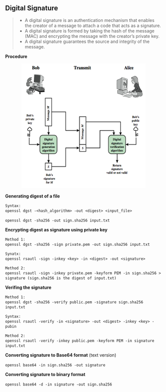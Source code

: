 ## Digital Signature

> - A digital signature is an authentication mechanism that enables the creator of a message to attach a code that acts as a signature. 
> - A digital signature is formed by taking the hash of the message (MAC) and encrypting the message with the creator’s private key. 
> - A digital signature guarantees the source and integrity of the message.

**Procedure**

<p align=center>
  <img src="Figures/Digital-Signature.png" width="400" height="400" />
</p>  

**Generating digest of a file**

```
Syntax:
openssl dgst -<hash_algorithm> -out <digest> <input_file>
```

``openssl dgst -sha256 -out sign.sha256 input.txt``

**Encrypting digest as signature using private key**

```
Method 1:
openssl dgst -sha256 -sign private.pem -out sign.sha256 input.txt
```

```
Synatx:
openssl rsautl -sign -inkey <key> -in <digest> -out <signature> 
```

```
Method 2: 
openssl rsautl -sign -inkey private.pem -keyform PEM -in sign.sha256 > signature (sign.sha256 is the digest of input.txt)
```

**Verifing the signature**

```
Method 1: 
openssl dgst -sha256 -verify public.pem -signature sign.sha256 input.txt
```

```
Syntax:
openssl rsautl -verify -in <signature> -out <digest> -inkey <key> -pubin
```

```
Method 2: 
openssl rsautl -verify -inkey public.pem -keyform PEM -in signature input.txt
```

**Converting signature to Base64 format** (text version)

``openssl base64 -in sign.sha256 -out signature``

**Converting signature to binary format**

``openssl base64 -d -in signature -out sign.sha256``

